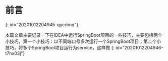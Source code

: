 # 前言
{: id="20201012204945-qycrbnq"}

本篇文章主要记录一下在IDEA中运行SpringBoot项目的一些技巧，主要包括两个小技巧，第一个小技巧：以不同端口号多次运行一个SpringBoot项目；第二个小技巧，将多个SpringBoot项目运行为service，这样做
{: id="20201012204946-t7hx03j"}
